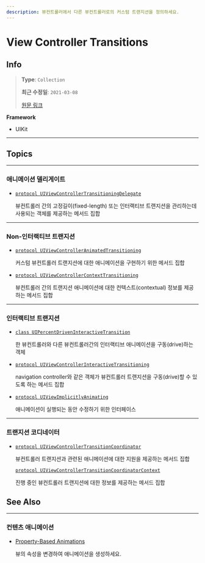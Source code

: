 ```yaml
---
description: 뷰컨트롤러에서 다른 뷰컨트롤러로의 커스텀 트랜지션을 정의하세요.
---
```


# View Controller Transitions

## Info

> **Type**: `Collection`
>
> **최근 수정일**: `2021-03-08`
>
> [원문 링크](https://developer.apple.com/documentation/uikit/animation_and_haptics/view_controller_transitions)

**Framework**

- UIKit

---

## Topics

---

### 애니메이션 델리게이트

- [`protocol UIViewControllerTransitioningDelegate`](https://developer.apple.com/documentation/uikit/uiviewcontrollertransitioningdelegate)

  뷰컨트롤러 간의 고정길이(fixed-length) 또는 인터랙티브 트랜지션을 관리하는데 사용되는 객체를 제공하는 메서드 집합

---

### Non-인터랙티브 트랜지션

- [`protocol UIViewControllerAnimatedTransitioning`](https://developer.apple.com/documentation/uikit/uiviewcontrolleranimatedtransitioning)

  커스텀 뷰컨트롤러 트랜지션에 대한 애니메이션을 구현하기 위한 메서드 집합

- [`protocol UIViewControllerContextTransitioning`](https://developer.apple.com/documentation/uikit/uiviewcontrollercontexttransitioning)

  뷰컨트롤러 간의 트랜지션 애니메이션에 대한 컨텍스트(contextual) 정보를 제공하는 메서드 집합

---

### 인터랙티브 트랜지션

- [`class UIPercentDrivenInteractiveTransition`](https://developer.apple.com/documentation/uikit/uipercentdriveninteractivetransition)

  한 뷰컨트롤러와 다른 뷰컨트롤러간의 인터랙티브 애니메이션을 구동(drive)하는 객체

- [`protocol UIViewControllerInteractiveTransitioning`](https://developer.apple.com/documentation/uikit/uiviewcontrollerinteractivetransitioning)

  navigation controller와 같은 객체가 뷰컨트롤러 트랜지션을 구동(drive)할 수 있도록 하는 메서드 집합

- [`protocol UIViewImplicitlyAnimating`](https://developer.apple.com/documentation/uikit/uiviewimplicitlyanimating)

  애니메이션이 실행되는 동안 수정하기 위한 인터페이스

---

### 트랜지션 코디네이터

- [`protocol UIViewControllerTransitionCoordinator`](https://developer.apple.com/documentation/uikit/uiviewcontrollertransitioncoordinator)

  뷰컨트롤러 트랜지션과 관련된 애니메이션에 대한 지원을 제공하는 메서드 집합

  [`protocol UIViewControllerTransitionCoordinatorContext`](https://developer.apple.com/documentation/uikit/uiviewcontrollertransitioncoordinatorcontext)

  진행 중인 뷰컨트롤러 트랜지션에 대한 정보를 제공하는 메서드 집합



## See Also

---

### 컨텐츠 애니메이션

- [Property-Based Animations](Property-Based_Animations.md)

  뷰의 속성을 변경하여 애니메이션을 생성하세요.